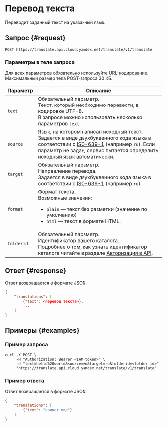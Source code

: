 # Перевод текста

Переводит заданный текст на указанный язык.

## Запрос {#request}

```
POST https://translate.api.cloud.yandex.net/translate/v1/translate
```

### Параметры в теле запроса

Для всех параметров обязательно используйте URL-кодирование. Максимальный размер тела POST-запроса 30 КБ.


Параметр | Описание
----- | -----
`text` | Обязательный параметр.<br/>Текст, который необходимо перевести, в кодировке UTF-8.<br/>В запросе можно использовать несколько параметров `text`.
`source` | Язык, на котором написан исходный текст.<br/>Задается в виде двухбуквенного кода языка в соответствии с [ISO-639-1](https://en.wikipedia.org/wiki/ISO_639-1) (например `ru`). Если параметр не задан, сервис пытается определить исходный язык автоматически. 
`target` | Обязательный параметр.<br/>Направление перевода.<br/>Задается в виде двухбуквенного кода языка в соответствии с [ISO-639-1](https://en.wikipedia.org/wiki/ISO_639-1) (например `ru`).
`format` | Формат текста.<br/>Возможные значения:<br/><ul><li>`plain` — текст без разметки (значение по умолчанию)</li><li>`html` — текст в формате HTML.</li></ul>
`folderid` | Обязательный параметр.<br/>Идентификатор вашего каталога.<br/>Подробнее о том, как узнать идентификатор каталога читайте в разделе [Авторизация в API](../concepts/auth.md).



## Ответ {#response}

Ответ возвращается в формате JSON.

```json
{
    "translations": [
        {"text": <перевод текста>},
        ...
    ]
}
```


## Примеры {#examples}

### Пример запроса

```no-highlight
curl -X POST \
     -H "Authorization: Bearer <IAM-token>" \
     -d "text=hello%20world&source=en&target=ru&folderid=<folder id>"
     "https://translate.api.cloud.yandex.net/translate/v1/translate"
```

### Пример ответа

Ответ возвращается в формате JSON.

```json
{
    "translations": [
        {"text": "привет мир"}
    ]
}
```

